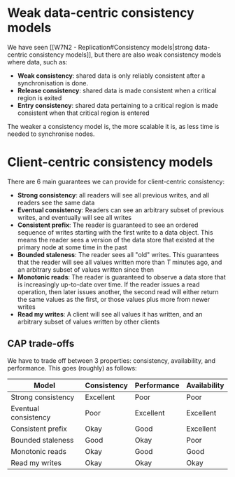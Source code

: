 # Weak data-centric consistency models
We have seen [[W7N2 - Replication#Consistency models|strong data-centric consistency models]], but there are also weak consistency models where data, such as:
- **Weak consistency**: shared data is only reliably consistent after a synchronisation is done.
- **Release consistency**: shared data is made consistent when a critical region is exited
- **Entry consistency**: shared data pertaining to a critical region is made consistent when that critical region is entered

The weaker a consistency model is, the more scalable it is, as less time is needed to synchronise nodes.
# Client-centric consistency models
There are 6 main guarantees we can provide for client-centric consistency:
- **Strong consistency**: all readers will see all previous writes, and all readers see the same data
- **Eventual consistency**: Readers can see an arbitrary subset of previous writes, and eventually will see all writes
- **Consistent prefix**: The reader is guaranteed to see an ordered sequence of writes starting with the first write to a data object. This means the reader sees a version of the data store that existed at the primary node at some time in the past
- **Bounded staleness**: The reader sees all "old" writes. This guarantees that the reader will see all values written more than $T$ minutes ago, and an arbitrary subset of values written since then
- **Monotonic reads**: The reader is guaranteed to observe a data store that is increasingly up-to-date over time. If the reader issues a read operation, then later issues another, the second read will either return the same values as the first, or those values plus more from newer writes
- **Read my writes**: A client will see all values it has written, and an arbitrary subset of values written by other clients
## CAP trade-offs
We have to trade off between 3 properties: consistency, availability, and performance. This goes (roughly) as follows:

| Model                | Consistency | Performance | Availability |
| -------------------- | ----------- | ----------- | ------------ |
| Strong consistency   | Excellent   | Poor        | Poor         |
| Eventual consistency | Poor        | Excellent   | Excellent    |
| Consistent prefix    | Okay        | Good        | Excellent    |
| Bounded staleness    | Good        | Okay        | Poor         |
| Monotonic reads      | Okay        | Good        | Good         |
| Read my writes       | Okay        | Okay        | Okay         |

